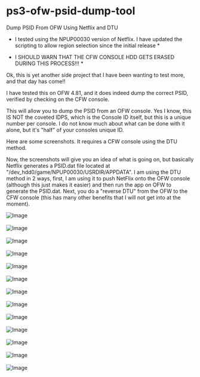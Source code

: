 # ps3-ofw-psid-dump-tool
Dump PSID From OFW Using Netflix and DTU


* I tested using the NPUP00030 version of Netflix. I have updated the scripting to allow region selection since the initial release *

* I SHOULD WARN THAT THE CFW CONSOLE HDD GETS ERASED DURING THIS PROCESS!!! *

Ok, this is yet another side project that I have been wanting to test more, and that day has come!!

I have tested this on OFW 4.81, and it does indeed dump the correct PSID, verified by checking on the CFW console.

This will allow you to dump the PSID from an OFW console. Yes I know, this IS NOT the coveted IDPS, which is the Console ID itself, but this is a unique number per console. I do not know much about what can be done with it alone, but it's "half" of your consoles unique ID.

Here are some screenshots. It requires a CFW console using the DTU method.

Now, the screenshots will give you an idea of what is going on, but basically Netflix generates a PSID.dat file located at "/dev_hdd0/game/NPUP00030/USRDIR/APPDATA". I am using the DTU method in 2 ways, first, I am using it to push NetFlix onto the OFW console (although this just makes it easier) and then run the app on OFW to generate the PSID.dat. Next, you do a "reverse DTU" from the OFW to the CFW console (this has many other benefits that I will not get into at the moment).


![Image](http://i.imgur.com/CbqP768.png)
<br/><br/>
![Image](http://i.imgur.com/8R2yFxD.png)
<br/><br/>
![Image](http://i.imgur.com/1GbG1Us.png)
<br/><br/>
![Image](http://i.imgur.com/oadtw6k.png)
<br/><br/>
![Image](http://i.imgur.com/U7r4j3Z.png)
<br/><br/>
![Image](http://i.imgur.com/whzQ8ov.png)
<br/><br/>
![Image](http://i.imgur.com/NHcUawN.png)
<br/><br/>
![Image](http://i.imgur.com/xqHC2tF.png)
<br/><br/>
![Image](http://i.imgur.com/VL4leTH.png)
<br/><br/>
![Image](http://i.imgur.com/2MVvhC5.png)
<br/><br/>
![Image](http://i.imgur.com/MMeZxpn.png)
<br/><br/>
![Image](http://i.imgur.com/NVY7FAj.png)
<br/><br/>
![Image](http://i.imgur.com/mgWjNMI.png)
<br/><br/>

